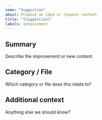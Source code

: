 ```yaml
---
name: "Suggestion"
about: Propose an idea or request content
title: "[Suggestion]"
labels: enhancement
---
```


## Summary
Describe the improvement or new content.

## Category / File
Which category or file does this relate to?

## Additional context
Anything else we should know?
